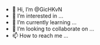 - 👋 Hi, I’m @GicHKvN
- 👀 I’m interested in ...
- 🌱 I’m currently learning ...
- 💞️ I’m looking to collaborate on ...
- 📫 How to reach me ...

<!---
GicHKvN/GicHKvN is a ✨ special ✨ repository because its `README.md` (this file) appears on your GitHub profile.
You can click the Preview link to take a look at your changes.
--->
